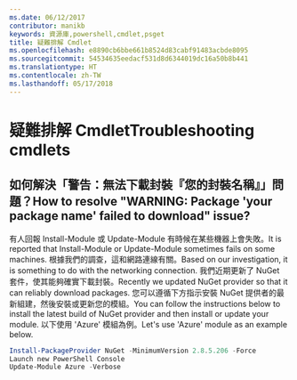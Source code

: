 ```yaml
---
ms.date: 06/12/2017
contributor: manikb
keywords: 資源庫,powershell,cmdlet,psget
title: 疑難排解 Cmdlet
ms.openlocfilehash: e8890cb6bbe661b8524d83cabf91483acbde8095
ms.sourcegitcommit: 54534635eedacf531d8d6344019dc16a50b8b441
ms.translationtype: HT
ms.contentlocale: zh-TW
ms.lasthandoff: 05/17/2018
---
```

# <a name="troubleshooting-cmdlets"></a><span data-ttu-id="45e19-103">疑難排解 Cmdlet</span><span class="sxs-lookup"><span data-stu-id="45e19-103">Troubleshooting cmdlets</span></span>

## <a name="how-to-resolve-warning-package-your-package-name-failed-to-download-issue"></a><span data-ttu-id="45e19-104">如何解決「警告：無法下載封裝『您的封裝名稱』」問題？</span><span class="sxs-lookup"><span data-stu-id="45e19-104">How to resolve "WARNING: Package 'your package name' failed to download" issue?</span></span>

<span data-ttu-id="45e19-105">有人回報 Install-Module 或 Update-Module 有時候在某些機器上會失敗。</span><span class="sxs-lookup"><span data-stu-id="45e19-105">It is reported that Install-Module or Update-Module sometimes fails on some machines.</span></span>
<span data-ttu-id="45e19-106">根據我們的調查，這和網路連線有關。</span><span class="sxs-lookup"><span data-stu-id="45e19-106">Based on our investigation, it is something to do with the networking connection.</span></span>
<span data-ttu-id="45e19-107">我們近期更新了 NuGet 套件，使其能夠確實下載封裝。</span><span class="sxs-lookup"><span data-stu-id="45e19-107">Recently we updated NuGet provider so that it can reliably download packages.</span></span>
<span data-ttu-id="45e19-108">您可以遵循下方指示安裝 NuGet 提供者的最新組建，然後安裝或更新您的模組。</span><span class="sxs-lookup"><span data-stu-id="45e19-108">You can follow the instructions below to install the latest build of NuGet provider and then install or update your module.</span></span>
<span data-ttu-id="45e19-109">以下使用 'Azure' 模組為例。</span><span class="sxs-lookup"><span data-stu-id="45e19-109">Let's use 'Azure' module as an example below.</span></span>

```powershell
Install-PackageProvider NuGet -MinimumVersion 2.8.5.206 -Force
Launch new PowerShell Console
Update-Module Azure -Verbose
```